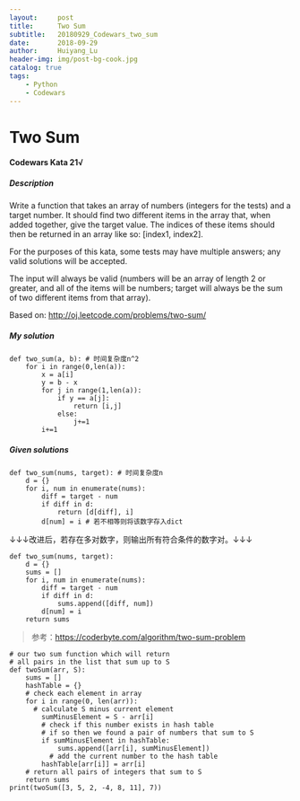 ```yaml
---
layout:     post
title:      Two Sum
subtitle:   20180929_Codewars_two_sum
date:       2018-09-29
author:     Huiyang_Lu
header-img: img/post-bg-cook.jpg
catalog: true
tags:
    - Python
    - Codewars
---
```

# Two Sum
#### Codewars Kata 21√
##### Description
Write a function that takes an array of numbers (integers for the tests) and a target number. It should find two different items in the array that, when added together, give the target value. The indices of these items should then be returned in an array like so: [index1, index2].

For the purposes of this kata, some tests may have multiple answers; any valid solutions will be accepted.

The input will always be valid (numbers will be an array of length 2 or greater, and all of the items will be numbers; target will always be the sum of two different items from that array).

Based on: http://oj.leetcode.com/problems/two-sum/

##### My solution  
    def two_sum(a, b): # 时间复杂度n^2
        for i in range(0,len(a)): 
            x = a[i]
            y = b - x
            for j in range(1,len(a)):
                if y == a[j]:
                    return [i,j]
                else:
                    j+=1
            i+=1
  
##### Given solutions  
    def two_sum(nums, target): # 时间复杂度n
        d = {} 
        for i, num in enumerate(nums): 
            diff = target - num
            if diff in d:
                return [d[diff], i]
            d[num] = i # 若不相等则将该数字存入dict  

  
↓↓↓改进后，若存在多对数字，则输出所有符合条件的数字对。↓↓↓  
  
    def two_sum(nums, target):
        d = {}
        sums = []
        for i, num in enumerate(nums):
            diff = target - num
            if diff in d:
                sums.append([diff, num])
            d[num] = i
        return sums

> 参考：https://coderbyte.com/algorithm/two-sum-problem  
  
    # our two sum function which will return  
    # all pairs in the list that sum up to S  
    def twoSum(arr, S):  
        sums = []  
        hashTable = {}  
        # check each element in array  
        for i in range(0, len(arr)):  
          # calculate S minus current element  
            sumMinusElement = S - arr[i]  
            # check if this number exists in hash table  
            # if so then we found a pair of numbers that sum to S  
            if sumMinusElement in hashTable:  
                sums.append([arr[i], sumMinusElement])  
              # add the current number to the hash table  
            hashTable[arr[i]] = arr[i]  
        # return all pairs of integers that sum to S  
        return sums  
    print(twoSum([3, 5, 2, -4, 8, 11], 7))  
